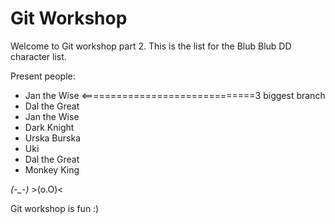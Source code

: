 # Git Workshop

Welcome to Git workshop part 2. This is the list for the Blub Blub DD character list.

Present people:
- Jan the Wise <==============================3 biggest branch
- Dal the Great
- Jan the Wise
- Dark Knight
- Urska Burska
- Uki
- Dal the Great
- Monkey King


*(-_-)*     >(o.O)<

Git workshop is fun :)
